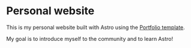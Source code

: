 # Personal website

This is my personal website built with Astro using the [Portfolio template](https://github.com/withastro/astro/tree/latest/examples/portfolio).

My goal is to introduce myself to the community and to learn Astro!
